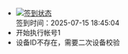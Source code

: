 - [![签到状态](https://github.com/womade/Cloud189-Actions/actions/workflows/main.yml/badge.svg?branch=main)](https://github.com/womade/Cloud189-Actions/actions/workflows/main.yml) <br> 签到时间：2025-07-15 18:45:04
- 开始执行帐号1
- 设备ID不存在，需要二次设备校验
